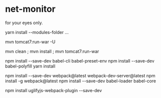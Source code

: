 # net-monitor

for your eyes only.

yarn install --modules-folder ...

mvn tomcat7:run-war -U

mvn clean ; mvn install ; mvn tomcat7:run-war


npm install --save-dev babel-cli babel-preset-env
npm install --save-dev babel-polyfill
yarn install

npm install --save-dev webpack@latest webpack-dev-server@latest
npm install -g webpack@latest
npm install --save-dev babel-loader babel-core

npm install uglifyjs-webpack-plugin --save-dev

<!-- https://www.alsacreations.com/tuto/lire/1754-debuter-avec-webpack.html -->

